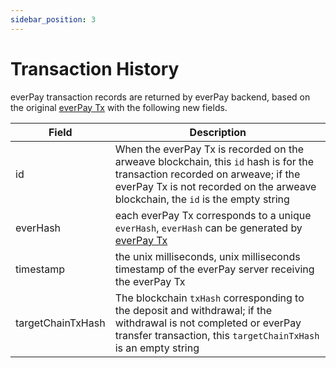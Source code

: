```yaml
---
sidebar_position: 3
---
```


# Transaction History

everPay transaction records are returned by everPay backend, based on the original [everPay Tx](./everpay-tx) with the following new fields.


|Field|Description|
|---|---|
|id|When the everPay Tx is recorded on the arweave blockchain, this `id` hash is for the transaction recorded on arweave; if the everPay Tx is not recorded on the arweave blockchain, the `id` is the empty string|
|everHash|each everPay Tx corresponds to a unique `everHash`, `everHash` can be generated by [everPay Tx](./everpay-tx#everhash)|
|timestamp| the unix milliseconds, unix milliseconds timestamp of the everPay server receiving the everPay Tx|
|targetChainTxHash|The blockchain `txHash` corresponding to the deposit and withdrawal; if the withdrawal is not completed or everPay transfer transaction, this `targetChainTxHash` is an empty string|